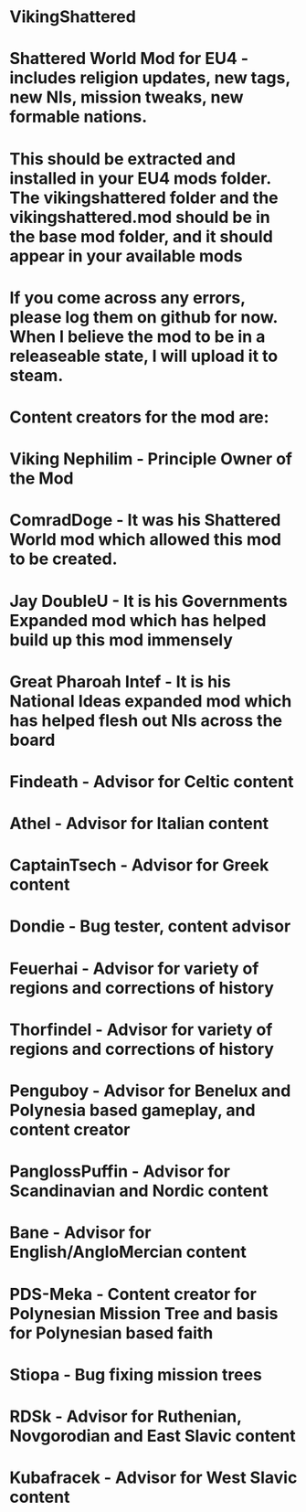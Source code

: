 # VikingShattered
# Shattered World Mod for EU4 - includes religion updates, new tags, new NIs, mission tweaks, new formable nations.
# This should be extracted and installed in your EU4 mods folder. The vikingshattered folder and the vikingshattered.mod should be in the base mod folder, and it should appear in your available mods
# If you come across any errors, please log them on github for now. When I believe the mod to be in a releaseable state, I will upload it to steam.
# Content creators for the mod are:
# Viking Nephilim - Principle Owner of the Mod
# ComradDoge - It was his Shattered World mod which allowed this mod to be created.
# Jay DoubleU - It is his Governments Expanded mod which has helped build up this mod immensely
# Great Pharoah Intef - It is his National Ideas expanded mod which has helped flesh out NIs across the board
# Findeath - Advisor for Celtic content
# Athel - Advisor for Italian content
# CaptainTsech - Advisor for Greek content
# Dondie - Bug tester, content advisor
# Feuerhai - Advisor for variety of regions and corrections of history
# Thorfindel - Advisor for variety of regions and corrections of history
# Penguboy - Advisor for Benelux and Polynesia based gameplay, and content creator
# PanglossPuffin - Advisor for Scandinavian and Nordic content
# Bane - Advisor for English/AngloMercian content
# PDS-Meka - Content creator for Polynesian Mission Tree and basis for Polynesian based faith
# Stiopa - Bug fixing mission trees
# RDSk - Advisor for Ruthenian, Novgorodian and East Slavic content
# Kubafracek - Advisor for West Slavic content
